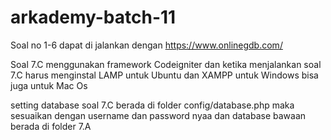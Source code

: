 # arkademy-batch-11

Soal no 1-6 dapat di jalankan dengan https://www.onlinegdb.com/

Soal 7.C menggunakan framework Codeigniter dan ketika menjalankan soal 7.C harus menginstal LAMP untuk Ubuntu dan XAMPP untuk Windows bisa juga untuk Mac Os

setting database soal 7.C berada di folder config/database.php maka sesuaikan dengan username dan password nyaa dan database bawaan berada di folder 7.A
